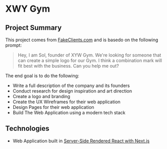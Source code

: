 # XWY Gym

## Project Summary

This project comes from [FakeClients.com](https://fakeclients.com/) and is basedo on the following prompt:

> Hey,
> I am Sol, founder of XYW Gym. We're looking for someone that can create a simple logo for our Gym. I think a combination mark will fit best with the business. Can you help me out?

The end goal is to do the following:
- Write a full description of the company and its founders
- Conduct research for design inspiration and art direction
- Create a logo and branding
- Create the UX Wireframes for their web application
- Design Pages for their web application
- Build The Web Application using a modern tech stack


## Technologies
- Web Application built in [Server-Side Rendered React with Next.js](https://nextjs.org/)

